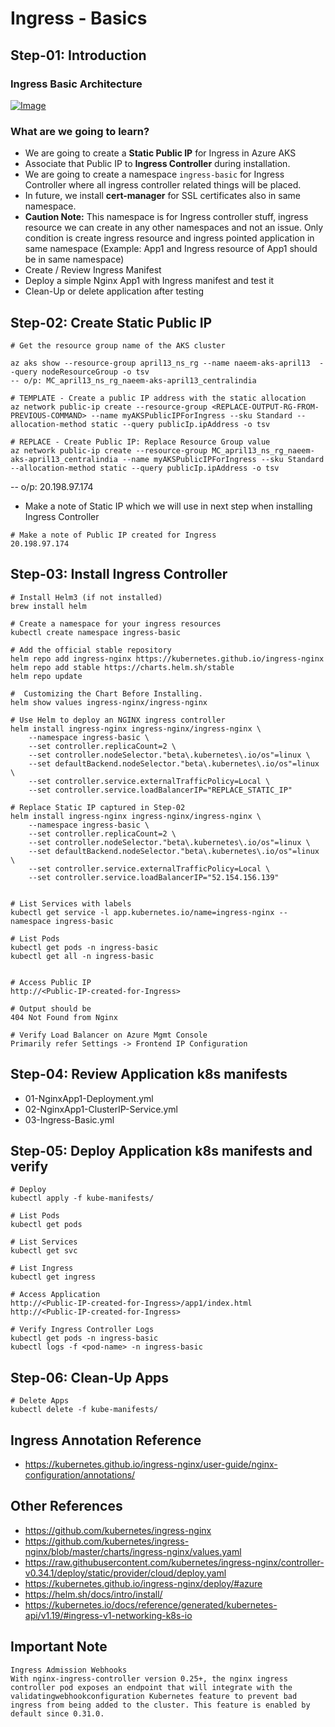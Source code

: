 # Ingress - Basics

## Step-01: Introduction

### Ingress Basic Architecture

[![Image](https://www.stacksimplify.com/course-images/azure-aks-ingress-basic.png "Azure AKS Kubernetes - Masterclass")](https://www.udemy.com/course/aws-eks-kubernetes-masterclass-devops-microservices/?referralCode=257C9AD5B5AF8D12D1E1)

### What are we going to learn?
- We are going to create a **Static Public IP** for Ingress in Azure AKS
- Associate that Public IP to **Ingress Controller** during installation.
- We are going to create a namespace `ingress-basic` for Ingress Controller where all ingress controller related things will be placed. 
- In future, we install **cert-manager** for SSL certificates also in same namespace. 
- **Caution Note:** This namespace is for Ingress controller stuff, ingress resource we can create in any other namespaces and not an issue.  Only condition is create ingress resource and ingress pointed application in same namespace (Example: App1 and Ingress resource of App1 should be in same namespace)
- Create / Review Ingress Manifest
- Deploy a simple Nginx App1 with Ingress manifest and test it
- Clean-Up or delete application after testing

## Step-02: Create Static Public IP
```
# Get the resource group name of the AKS cluster 

az aks show --resource-group april13_ns_rg --name naeem-aks-april13  --query nodeResourceGroup -o tsv
-- o/p: MC_april13_ns_rg_naeem-aks-april13_centralindia

# TEMPLATE - Create a public IP address with the static allocation
az network public-ip create --resource-group <REPLACE-OUTPUT-RG-FROM-PREVIOUS-COMMAND> --name myAKSPublicIPForIngress --sku Standard --allocation-method static --query publicIp.ipAddress -o tsv

# REPLACE - Create Public IP: Replace Resource Group value
az network public-ip create --resource-group MC_april13_ns_rg_naeem-aks-april13_centralindia --name myAKSPublicIPForIngress --sku Standard --allocation-method static --query publicIp.ipAddress -o tsv
```
-- o/p: 20.198.97.174

- Make a note of Static IP which we will use in next step when installing Ingress Controller
```
# Make a note of Public IP created for Ingress
20.198.97.174
```

## Step-03: Install Ingress Controller
```
# Install Helm3 (if not installed)
brew install helm

# Create a namespace for your ingress resources
kubectl create namespace ingress-basic

# Add the official stable repository
helm repo add ingress-nginx https://kubernetes.github.io/ingress-nginx
helm repo add stable https://charts.helm.sh/stable
helm repo update

#  Customizing the Chart Before Installing. 
helm show values ingress-nginx/ingress-nginx

# Use Helm to deploy an NGINX ingress controller
helm install ingress-nginx ingress-nginx/ingress-nginx \
    --namespace ingress-basic \
    --set controller.replicaCount=2 \
    --set controller.nodeSelector."beta\.kubernetes\.io/os"=linux \
    --set defaultBackend.nodeSelector."beta\.kubernetes\.io/os"=linux \
    --set controller.service.externalTrafficPolicy=Local \
    --set controller.service.loadBalancerIP="REPLACE_STATIC_IP" 

# Replace Static IP captured in Step-02
helm install ingress-nginx ingress-nginx/ingress-nginx \
    --namespace ingress-basic \
    --set controller.replicaCount=2 \
    --set controller.nodeSelector."beta\.kubernetes\.io/os"=linux \
    --set defaultBackend.nodeSelector."beta\.kubernetes\.io/os"=linux \
    --set controller.service.externalTrafficPolicy=Local \
    --set controller.service.loadBalancerIP="52.154.156.139" 


# List Services with labels
kubectl get service -l app.kubernetes.io/name=ingress-nginx --namespace ingress-basic

# List Pods
kubectl get pods -n ingress-basic
kubectl get all -n ingress-basic


# Access Public IP
http://<Public-IP-created-for-Ingress>

# Output should be
404 Not Found from Nginx

# Verify Load Balancer on Azure Mgmt Console
Primarily refer Settings -> Frontend IP Configuration
```

## Step-04: Review Application k8s manifests
- 01-NginxApp1-Deployment.yml
- 02-NginxApp1-ClusterIP-Service.yml
- 03-Ingress-Basic.yml

## Step-05: Deploy Application k8s manifests and verify
```
# Deploy
kubectl apply -f kube-manifests/

# List Pods
kubectl get pods

# List Services
kubectl get svc

# List Ingress
kubectl get ingress

# Access Application
http://<Public-IP-created-for-Ingress>/app1/index.html
http://<Public-IP-created-for-Ingress>

# Verify Ingress Controller Logs
kubectl get pods -n ingress-basic
kubectl logs -f <pod-name> -n ingress-basic
```

## Step-06: Clean-Up Apps
```
# Delete Apps
kubectl delete -f kube-manifests/
```

## Ingress Annotation Reference
- https://kubernetes.github.io/ingress-nginx/user-guide/nginx-configuration/annotations/

## Other References
- https://github.com/kubernetes/ingress-nginx
- https://github.com/kubernetes/ingress-nginx/blob/master/charts/ingress-nginx/values.yaml
- https://raw.githubusercontent.com/kubernetes/ingress-nginx/controller-v0.34.1/deploy/static/provider/cloud/deploy.yaml
- https://kubernetes.github.io/ingress-nginx/deploy/#azure
- https://helm.sh/docs/intro/install/
- https://kubernetes.io/docs/reference/generated/kubernetes-api/v1.19/#ingress-v1-networking-k8s-io

## Important Note
```
Ingress Admission Webhooks
With nginx-ingress-controller version 0.25+, the nginx ingress controller pod exposes an endpoint that will integrate with the validatingwebhookconfiguration Kubernetes feature to prevent bad ingress from being added to the cluster. This feature is enabled by default since 0.31.0.
```